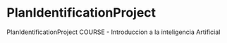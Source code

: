 # PlanIdentificationProject
PlanIdentificationProject COURSE - Introduccion a la inteligencia Artificial
